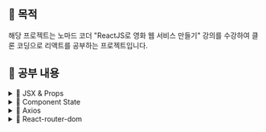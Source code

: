 ## 📢 목적

해당 프로젝트는 노마드 코더 "ReactJS로 영화 웹 서비스 만들기" 강의를 수강하여 클론 코딩으로 리액트를 공부하는 프로젝트입니다.

## 📢 공부 내용

<details markdown="1">

<summary>📑 JSX & Props</summary>

#### JSX란?

Javascript XML이며 React의 렌더링 로직은 아래와 같은 UI 로직과 본질적으로 연결되어있다는 사실을 포함합니다.

- 이벤트 처리 방식
- 시간에 따른 상태 변화 방식
- 화면을 위한 데이터 준비 방식
- JSX는 주입 공격을 방지합니다.
- JSX는 객체를 표현합니다.

#### Props란?

상위 컴포넌트에서 하위 컴포넌트로 전달하는 데이터

- 사용법 : props 값은 태그의 속성을 설정해주는 것
``` javascript
import React, { Component } from 'react';
import HelloWorld from './HelloWorld';

class App extends Component {
  render() {
    return (
      <HelloWorld name="환영합니다. 리액트 짱짱맨" />
    );
  }
}

export default App;
```

#### PropTypes란?

컴포너넌트의 props에 지정한 데이터 타입과 다른 타입의 값이 들어왔을 때 오류로 그 내용을 표시해준다.

- 설치법
> npm i prop-types

#### 참고 사이트

[JSX 소개](https://ko.reactjs.org/docs/introducing-jsx.html) <br>
[JSX 이해하기](https://ko.reactjs.org/docs/jsx-in-depth.html) <br>
[Props 사용법](https://ko.reactjs.org/tutorial/tutorial.html#passing-data-through-props) <br>
[PropTypes를 사용한 타입 검사](https://ko.reactjs.org/docs/typechecking-with-proptypes.html) <br>

</details>

<details markdown="2">

<summary>📑 Component State</summary>

#### Component State란?

컴포넌트 내부에서 선언하며 수정하는 데이터

- setState()는 컴포넌트의 state 객체에 대한 업데이트를 실행합니다. (state 변경 시 필수 실행)
- 사용법
``` javascript
import React, { Component } from 'react';

class Counter extends Component {
  constructor(props) {
    super(props);
    this.state = {
      number: 0
    }
  }
  ...
}

export default App;
```

#### Component life cycle

##### Mounting (마운트)

아래 메서드들은 컴포넌트의 인스턴스가 생성되어 DOM 상에 삽입될 때에 순서대로 호출됩니다.

- constructor()
- static getDerivedStateFromProps()
- render()
- componentDidMount()

##### Updating (업데이트)

props 또는 state가 변경되면 갱신이 발생합니다. 아래 메서드들은 컴포넌트가 다시 렌더링될 때 순서대로 호출됩니다.

- static getDerivedStateFromProps()
- shouldComponentUpdate()
- render()
- getSnapshotBeforeUpdate()
- componentDidUpdate()

##### Unmounting (마운트 해제)

아래 메서드는 컴포넌트가 DOM 상에서 제거될 때에 호출됩니다.

- componentWillUnmount()

##### Error Handling (오류 처리)

- 아래 메서드들은 자식 컴포넌트를 렌더링하거나, 자식 컴포넌트가 생명주기 메서드를 호출하거나, 또는 자식 컴포넌트가 생성자 메서드를 호출하는 과정에서 오류가 발생했을 때에 호출됩니다.

- static getDerivedStateFromError()
- componentDidCatch()

#### 참고 사이트

[컴포넌트 생명주기](https://ko.reactjs.org/docs/react-component.html) <br>
[컴포넌트 State](https://ko.reactjs.org/docs/faq-state.html) <br>

</details>

<details markdown="3">

<summary>📑 Axios</summary>

#### Axios란?

Axios는 브라우저, Node.js를 위한 Promise API를 활용하는 HTTP 비동기 통신 라이브러리입니다.

- CDN 방식
``` javascript
<script src="https://unpkg.com/axios/dist/axios.min.js"></script>
```

- NPM 방식
``` javascript
npm i axios
```

### github page

- 사용법

> npm i gh-pages
package.json
``` json
"scripts": {
  "deploy": "gh-pages -d build",
  "predeploy": "npm run build"
},
"homepage": "https://{your github username}.github.io/{the name of your project in github}"
```
> npm run deploy

#### 참고 사이트

[async 가이드](https://developer.mozilla.org/ko/docs/Web/JavaScript/Reference/Statements/async_function) <br>
[axios 가이드](https://github.com/axios/axios#example) <br>

</details>

<details markdown="4">

<summary>📑 React-router-dom</summary>

#### React-router-dom란?

React-router-dom는 브라우저에서 사용되는 리액트 라우터 입니다.

- 설치
``` javascript
npm i react-router-dom
```

리액트 라우터에서 제공하는 몇 가지 기본 컴포넌트의 역할은 다음과 같다.
- `<BrowserRouter />`: HTML5 히스토리 API를 사용하여 주소를 관리하는 라우터(해쉬뱅 모드 사용 안함)
- `<Route />`: 요청 경로와 렌더링할 컴포넌트를 설정한다
- `<Switch />`: 하위에 라우터 중 하나를 선택한다
- `<Redirect />`: 요청 경로를 다른 경로로 리다이렉션한다

#### 참고 사이트

[React-router-dom 가이드](https://reactrouter.com/web/guides/quick-start) <br>

</details>